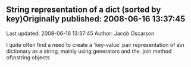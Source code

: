 ## String representation of a dict (sorted by key)Originally published: 2008-06-16 13:37:45 
Last updated: 2008-06-16 13:37:45 
Author: Jacob Oscarson 
 
I quite often find a need to create a 'key-value' pair representation of a\n dictionary as a string, mainly using generators and the .join method of\nstring objects